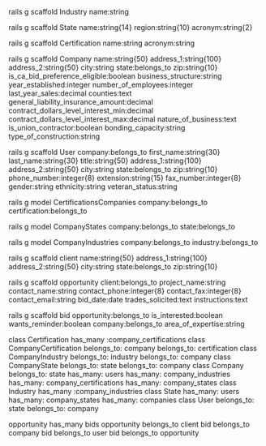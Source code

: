 rails g scaffold Industry name:string

rails g scaffold State name:string{14} region:string{10} acronym:string{2}

rails g scaffold Certification name:string acronym:string

rails g scaffold Company name:string{50} address_1:string{100} address_2:string{50} city:string state:belongs_to zip:string{10} is_ca_bid_preference_eligible:boolean business_structure:string year_established:integer number_of_employees:integer last_year_sales:decimal counties:text general_liability_insurance_amount:decimal contract_dollars_level_interest_min:decimal contract_dollars_level_interest_max:decimal nature_of_business:text is_union_contractor:boolean bonding_capacity:string type_of_construction:string

rails g scaffold User company:belongs_to first_name:string{30} last_name:string{30} title:string{50} address_1:string{100} address_2:string{50} city:string state:belongs_to zip:string{10} phone_number:integer{8} extension:string{15} fax_number:integer{8} gender:string ethnicity:string veteran_status:string

rails g model CertificationsCompanies company:belongs_to certification:belongs_to

rails g model CompanyStates company:belongs_to state:belongs_to

rails g model CompanyIndustries company:belongs_to industry:belongs_to

rails g scaffold client name:string{50} address_1:string{100} address_2:string{50} city:string state:belongs_to zip:string{10}

rails g scaffold opportunity client:belongs_to project_name:string contact_name:string contact_phone:integer{8} contact_fax:integer{8} contact_email:string bid_date:date trades_solicited:text instructions:text

rails g scaffold bid opportunity:belongs_to is_interested:boolean wants_reminder:boolean company:belongs_to area_of_expertise:string

class Certification
  has_many :company_certifications
class CompanyCertification
  belongs_to: company
  belongs_to: certification
class CompanyIndustry
  belongs_to: industry
  belongs_to: company
class CompanyState
  belongs_to: state
  belongs_to: company
class Company
belongs_to: state
  has_many: users
  has_many: company_industries
  has_many: company_certifications
  has_many: company_states
class Industry
 has_many :company_industries
class State
  has_many: users
  has_many: company_states
  has_many: companies
class User
  belongs_to: state
  belongs_to: company


  opportunity has_many bids
  opportunity belongs_to client
  bid belongs_to company
  bid belongs_to user
  bid belongs_to opportunity
